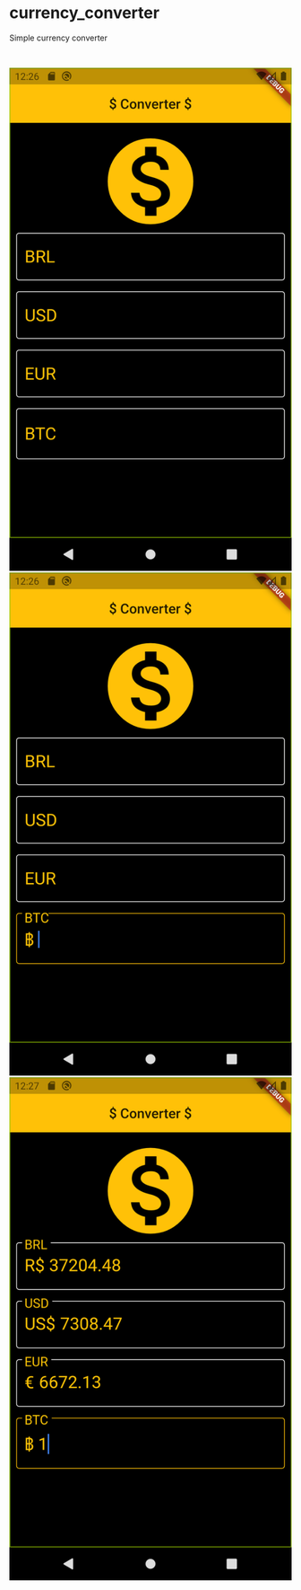 # currency_converter

Simple currency converter


<img srt="readme_app1.png" width="100px"> <img srt="readme_app2.png" width="100px"> <img srt="readme_app3.png" width="100px">

![](readme_app1.png) ![](readme_app2.png) ![](readme_app3.png)